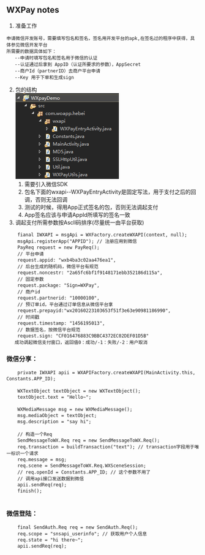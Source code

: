 ## WXPay notes
1.  准备工作
```
申请微信开发账号，需要填写包名和签名，签名用开发平台的apk,在签名过的程序中获得，具体参见微信开发平台
所需要的数据具体如下：
   --申请时填写包名和签名用于微信的认证
   --认证通过后拿到 AppID（认证所要求的参数），AppSecret
   --商户Id（partnerID）去商户平台申请
   --Key 用于下单和生成sign
```
2.  包的结构
		<br/>![结构图](images/pakage.png)
	 1. 需要引入微信SDK
     2. 包名下面的wxapi--WXPayEntryActivity是固定写法，用于支付之后的回调，否则无法回调
     3. 测试的时候，得用App正式签名的包，否则无法调起支付
     4. App签名应该与申请AppId所填写的签名一致
3.  调起支付所需参数按Ascll码排序(尽量统一由平台获取)
```
	fianal IWXAPI = msgApi = WXFactory.createWXAPI(context, null);
	msgApi.registerApp("APPID"); // 注册应用到微信
	PayReq request = new PayReq();
	// 平台申请
	request.appid: "wxb4ba3c02aa476ea1",  
	// 后台生成的随机码，微信平台有规范
	request.noncestr: "2a65fc6bf1f9148171ebb352186d115a",
	// 固定参数
	request.package: "Sign=WXPay",
	// 商户id
	request.partnerid: "10000100",
	// 预订单id，平台通过订单信息从微信平台拿
	request.prepayid:"wx20160223103653f51f3e63e90981186990",
	// 时间戳
	request.timestamp: "1456195013",
	// 数据签名，按微信平台规范
	request.sign: "CF016476883C9BBC4372EC02DEF01D5B"
   成功调起微信支付窗口，返回值0：成功/-1：失败/-2：用户取消

```
### 微信分享：
```
	private IWXAPI apii = WXAPIFactory.createWXAPI(MainActivity.this, Constants.APP_ID);
	
	WXTextObject textObject = new WXTextObject();
	textObject.text = "Hello~";
	
	WXMediaMessage msg = new WXMediaMessage();
	msg.mediaObject = textObject;
	msg.description = "say hi";
	
	// 构造一个Req
	SendMessageToWX.Req req = new SendMessageToWX.Req();
	req.transaction = buildTransaction("text"); // transaction字段用于唯一标识一个请求
	req.message = msg;
	req.scene = SendMessageToWX.Req.WXSceneSession;
	// req.openId = Constants.APP_ID; // 这个参数不用了
	// 调用api接口发送数据到微信
	apii.sendReq(req);
	finish();
	
```
### 微信登陆：
```
	final SendAuth.Req req = new SendAuth.Req();
	req.scope = "snsapi_userinfo"; // 获取用户个人信息
	req.state = "hi there~";
	apii.sendReq(req);

```
